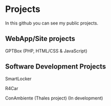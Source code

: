 # Projects
In this github you can see my public projects.
## WebApp/Site projects
GPTBox (PHP, HTML/CSS & JavaScript)

## Software Development Projects
SmartLocker 

R4Car 

ConAmbiente (Thales project) (In development) 
